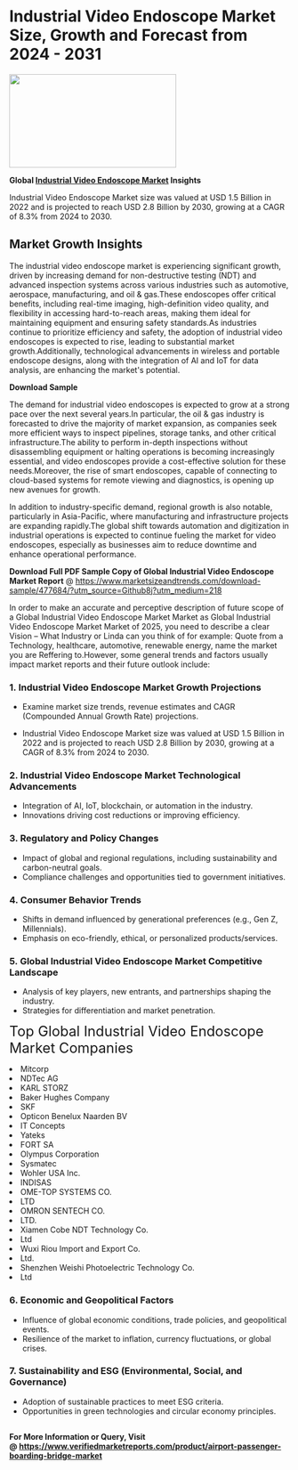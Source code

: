 <H1>Industrial Video Endoscope Market Size, Growth and Forecast from 2024 - 2031</H1><img class="aligncenter size-medium wp-image-584254" src="https://thirdeyenews.in/wp-content/uploads/2024/09/Global-Market-Research-300x168.jpeg" alt="" width="300" height="168" /><p><strong>Global&nbsp;<a href="https://www.marketsizeandtrends.com/download-sample/477684/?utm_source=Github8j?utm_medium=218">Industrial Video Endoscope Market</a> Insights</strong></p><p>Industrial Video Endoscope Market size was valued at USD 1.5 Billion in 2022 and is projected to reach USD 2.8 Billion by 2030, growing at a CAGR of 8.3% from 2024 to 2030.</p><p><h2>Market Growth Insights</h2> <p>The industrial video endoscope market is experiencing significant growth, driven by increasing demand for non-destructive testing (NDT) and advanced inspection systems across various industries such as automotive, aerospace, manufacturing, and oil & gas.These endoscopes offer critical benefits, including real-time imaging, high-definition video quality, and flexibility in accessing hard-to-reach areas, making them ideal for maintaining equipment and ensuring safety standards.As industries continue to prioritize efficiency and safety, the adoption of industrial video endoscopes is expected to rise, leading to substantial market growth.Additionally, technological advancements in wireless and portable endoscope designs, along with the integration of AI and IoT for data analysis, are enhancing the market's potential.</p> <p><strong>Download Sample</strong></p> <p>The demand for industrial video endoscopes is expected to grow at a strong pace over the next several years.In particular, the oil & gas industry is forecasted to drive the majority of market expansion, as companies seek more efficient ways to inspect pipelines, storage tanks, and other critical infrastructure.The ability to perform in-depth inspections without disassembling equipment or halting operations is becoming increasingly essential, and video endoscopes provide a cost-effective solution for these needs.Moreover, the rise of smart endoscopes, capable of connecting to cloud-based systems for remote viewing and diagnostics, is opening up new avenues for growth.</p> <p>In addition to industry-specific demand, regional growth is also notable, particularly in Asia-Pacific, where manufacturing and infrastructure projects are expanding rapidly.The global shift towards automation and digitization in industrial operations is expected to continue fueling the market for video endoscopes, especially as businesses aim to reduce downtime and enhance operational performance.</p> <p><span class=""><strong>Download Full PDF Sample Copy of Global Industrial Video Endoscope Market Report</strong> @ <a href="https://www.marketsizeandtrends.com/download-sample/477684/?utm_source=Github8j?utm_medium=218" target="_blank">https://www.marketsizeandtrends.com/download-sample/477684/?utm_source=Github8j?utm_medium=218</a></span></p><p>In order to make an accurate and perceptive description of future scope of a Global&nbsp;Industrial Video Endoscope Market Market as Global&nbsp;Industrial Video Endoscope Market Market of 2025, you need to describe a clear Vision &ndash; What Industry or Linda can you think of for example: Quote from a Technology, healthcare, automotive, renewable energy, name the market you are Reffering to.However, some general trends and factors usually impact market reports and their future outlook include:</p><h3>1.&nbsp;<strong>Industrial Video Endoscope Market Growth Projections</strong></h3><ul><li>Examine market size trends, revenue estimates and CAGR (Compounded Annual Growth Rate) projections.</li><li><p>Industrial Video Endoscope Market size was valued at USD 1.5 Billion in 2022 and is projected to reach USD 2.8 Billion by 2030, growing at a CAGR of 8.3% from 2024 to 2030.</p></li></ul><h3>2.&nbsp;<strong>Industrial Video Endoscope Market Technological Advancements</strong></h3><ul><li>Integration of AI, IoT, blockchain, or automation in the industry.</li><li>Innovations driving cost reductions or improving efficiency.</li></ul><h3>3.&nbsp;<strong>Regulatory and Policy Changes</strong></h3><ul><li>Impact of global and regional regulations, including sustainability and carbon-neutral goals.</li><li>Compliance challenges and opportunities tied to government initiatives.</li></ul><h3>4.&nbsp;<strong>Consumer Behavior Trends</strong></h3><ul><li>Shifts in demand influenced by generational preferences (e.g., Gen Z, Millennials).</li><li>Emphasis on eco-friendly, ethical, or personalized products/services.</li></ul><h3>5.&nbsp;<strong>Global Industrial Video Endoscope Market Competitive Landscape</strong></h3><ul><li>Analysis of key players, new entrants, and partnerships shaping the industry.</li><li>Strategies for differentiation and market penetration.</li></ul><p data-pm-slice="1 1 []"><span style="color: inherit; font-family: inherit; font-size: 25px;">Top Global Industrial Video Endoscope Market Companies</span></p><div class="" data-test-id=""><p><li>Mitcorp</li><li> NDTec AG</li><li> KARL STORZ</li><li> Baker Hughes Company</li><li> SKF</li><li> Opticon Benelux Naarden BV</li><li> IT Concepts</li><li> Yateks</li><li> FORT SA</li><li> Olympus Corporation</li><li> Sysmatec</li><li> Wohler USA Inc.</li><li> INDISAS</li><li> OME-TOP SYSTEMS CO.</li><li> LTD</li><li> OMRON SENTECH CO.</li><li>LTD.</li><li> Xiamen Cobe NDT Technology Co.</li><li>Ltd</li><li> Wuxi Riou Import and Export Co.</li><li> Ltd.</li><li> Shenzhen Weishi Photoelectric Technology Co.</li><li> Ltd</li></p></div><h3>6.&nbsp;<strong>Economic and Geopolitical Factors</strong></h3><ul><li>Influence of global economic conditions, trade policies, and geopolitical events.</li><li>Resilience of the market to inflation, currency fluctuations, or global crises.</li></ul><h3>7.&nbsp;<strong>Sustainability and ESG (Environmental, Social, and Governance)</strong></h3><ul><li>Adoption of sustainable practices to meet ESG criteria.</li><li>Opportunities in green technologies and circular economy principles.</li></ul><h2><strong style="font-size: 14px;">For More Information or Query, Visit @&nbsp;</strong><a style="background-color: #ffffff; font-size: 14px;" href="https://www.marketsizeandtrends.com/report/industrial-video-endoscope-market/" target="_blank">https://www.verifiedmarketreports.com/product/airport-passenger-boarding-bridge-market</a></h2>